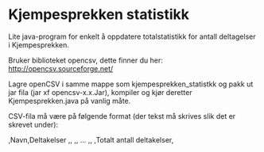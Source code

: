 # Kjempesprekken statistikk

Lite java-program for enkelt å oppdatere totalstatistikk for antall deltagelser i Kjempesprekken.

Bruker biblioteket opencsv, dette finner du her: http://opencsv.sourceforge.net/

Lagre openCSV i samme mappe som kjempesprekken_statistkk og pakk ut jar fila (jar xf opencsv-x.x.Jar), kompiler og kjør deretter Kjempesprekken.java på vanlig måte.

CSV-fila må være på følgende format (der tekst må skrives slik det er skrevet under):

,Navn,Deltakelser
<any>,<string>,<int>
<any>,<string>,<int>
...
<any>,<string>,<int>
,Totalt antall deltakelser,<int>
